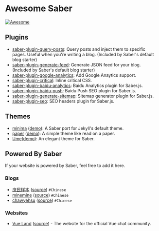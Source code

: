 # Awesome Saber

[![Awesome](https://awesome.re/badge.svg)](https://awesome.re)

## Plugins

- [saber-plugin-query-posts](https://github.com/egoist/saber/tree/master/packages/saber-plugin-query-posts): Query posts and inject them to specific pages. Useful when you're writing a blog. (Included by Saber's default blog starter)
- [saber-plugin-generate-feed](https://github.com/egoist/saber/tree/master/packages/saber-plugin-generate-feed): Generate JSON feed for your blog. (Included by Saber's default blog starter)
- [saber-plugin-google-analytics](https://github.com/egoist/saber/tree/master/packages/saber-plugin-google-analytics): Add Google Anaytics support.
- [saber-plugin-critical](https://github.com/egoist/saber-plugin-critical): Inline critical CSS.
- [saber-plugin-baidu-analytics](https://github.com/h404bi/www.h404bi.com/tree/master/packages/saber-plugin-baidu-analytics): Baidu Analytics plugin for Saber.js.
- [saber-plugin-baidu-push](https://github.com/h404bi/www.h404bi.com/tree/master/packages/saber-plugin-baidu-push): Baidu Push SEO plugin for Saber.js.
- [saber-plugin-generate-sitemap](https://github.com/h404bi/www.h404bi.com/tree/master/packages/saber-plugin-generate-sitemap): Sitemap generator plugin for Saber.js.
- [saber-plugin-seo](https://github.com/geekplux/blog/tree/master/packages/saber-plugin-seo): SEO headers plugin for Saber.js.

## Themes

- [minima](https://github.com/egoist/saber-theme-minima) ([demo](https://minima.saberjs.org/)): A Saber port for Jekyll's default theme.
- [paper](https://github.com/geekplux/blog/tree/master/packages/saber-theme-paper) ([demo](https://geekplux.com)): A simple theme like read on a paper.
- [Ume](https://github.com/iCyris/Ume)([demo](https://cyris.pen.moe)): An elegant theme for Saber.

## Powered By Saber

If your website is powered by Saber, feel free to add it here.

### Blogs

- [庶民样本](https://egoist.moe) ([source](https://github.com/egoist/blog)) `#Chinese`
- [minemine](https://minemine.cc/) ([source](https://github.com/luyilin/minemine)) `#Chinese`
- [chawyehsu](https://www.h404bi.com) ([source](https://github.com/h404bi/www.h404bi.com)) `#Chinese`

### Websites

- [Vue Land](https://vue-land.js.org) ([source](https://github.com/egoist/vue-land)) - The website for the official Vue chat community.
